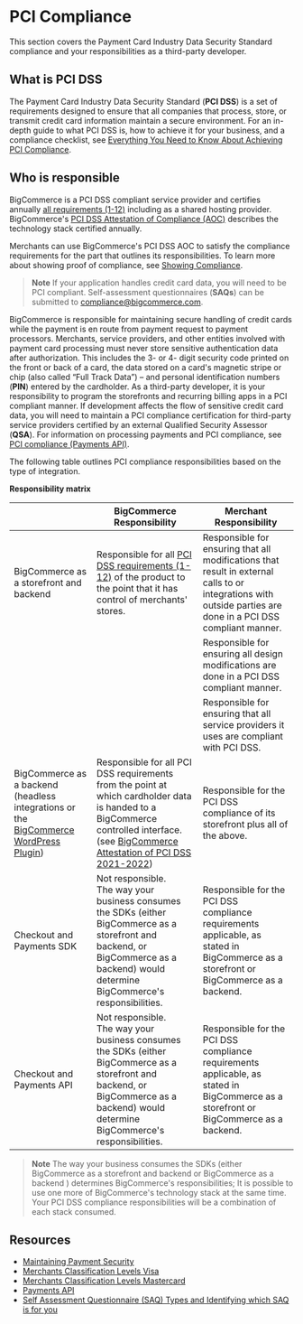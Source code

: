 # PCI Compliance



This section covers the Payment Card Industry Data Security Standard compliance and your responsibilities as a third-party developer.

## What is PCI DSS

The Payment Card Industry Data Security Standard (**PCI DSS**) is a set of requirements designed to ensure that all companies that process, store, or transmit credit card information maintain a secure environment. For an in-depth guide to what PCI DSS is, how to achieve it for your business, and a compliance checklist, see [Everything You Need to Know About Achieving PCI Compliance](https://www.bigcommerce.com/blog/pci-compliance/).

## Who is responsible

BigCommerce is a PCI DSS compliant service provider and certifies annually [all requirements (1-12)](https://www.pcisecuritystandards.org/pci_security/standards_overview) including as a shared hosting provider. BigCommerce's [PCI DSS Attestation of Compliance (AOC)](https://support.mybigcommerce.com/content/dojo/BigCommerce_PCI_DSS_v3.2.1_AOC_2019_Service_Provider.pdf) describes the technology stack certified annually. 

Merchants can use BigCommerce's PCI DSS AOC to satisfy the compliance requirements for the part that outlines its responsibilities. To learn more about showing proof of compliance, see [Showing Compliance](https://support.bigcommerce.com/s/article/PCI-Compliance#how).

<div class="HubBlock--callout">
<div class="CalloutBlock--info">
<div class="HubBlock-content">

> **Note**
> If your application handles credit card data, you will need to be PCI compliant. Self-assessment questionnaires (**SAQs**) can be submitted to [compliance@bigcommerce.com](mailto:compliance@bigcommerce.com).

</div>
</div>
</div>

BigCommerce is responsible for maintaining secure handling of credit cards while the payment is en route from payment request to payment processors. Merchants, service providers, and other entities involved with payment card processing must never store sensitive authentication data after authorization. This includes the 3- or 4- digit security code printed on the front or back of a card, the data stored on a card's magnetic stripe or chip (also called “Full Track Data”) – and personal identification numbers (**PIN**) entered by the cardholder. As a third-party developer, it is your responsibility to program the storefronts and recurring billing apps in a PCI compliant manner. If development affects the flow of sensitive credit card data, you will need to maintain a PCI compliance certification for third-party service providers certified by an external Qualified Security Assessor (**QSA**). For information on processing payments and PCI compliance, see [PCI compliance (Payments API)](https://developer.bigcommerce.com/api-docs/store-management/payment-processing#pci-compliance).

The following table outlines PCI compliance responsibilities based on the type of integration.

**Responsibility matrix**

| |BigCommerce Responsibility |Merchant Responsibility |
|--|--|--|
| BigCommerce as a storefront and backend | Responsible for all [PCI DSS requirements (1-12)](https://www.pcisecuritystandards.org/pci_security/maintaining_payment_security) of the product to the point that it has control of merchants' stores. | Responsible for ensuring that all modifications that result in external calls to or integrations with outside parties are done in a PCI DSS compliant manner. |
||| Responsible for ensuring all design modifications are done in a PCI DSS compliant manner.|
||| Responsible for ensuring that all service providers it uses are compliant with PCI DSS.|
| BigCommerce as a backend (headless integrations or the [BigCommerce WordPress Plugin](https://wordpress.org/plugins/bigcommerce/)) | Responsible for all PCI DSS requirements from the point at which cardholder data is handed to a BigCommerce controlled interface. (see [BigCommerce Attestation of PCI DSS 2021-2022](https://support.mybigcommerce.com/content/dojo/BigCommerce_2021_PCI_DSS_v3_2_1_Service_Provider_AOC-1.pdf)) | Responsible for the PCI DSS compliance of its storefront plus all of the above. |
| Checkout and Payments SDK | Not responsible. </br> The way your business consumes the SDKs (either BigCommerce as a storefront and backend, or BigCommerce as a backend) would determine BigCommerce's responsibilities. | Responsible for the PCI DSS compliance requirements applicable, as stated in BigCommerce as a storefront or BigCommerce as a backend.|
| Checkout and Payments API | Not responsible. </br> The way your business consumes the SDKs (either BigCommerce as a storefront and backend, or BigCommerce as a backend) would determine BigCommerce's responsibilities. |  Responsible for the PCI DSS compliance requirements applicable, as stated in BigCommerce as a storefront or BigCommerce as a backend. |

<div class="HubBlock--callout">
<div class="CalloutBlock--info">
<div class="HubBlock-content">

> **Note**
> The way your business consumes the SDKs (either BigCommerce as a storefront and backend or BigCommerce as a backend ) determines BigCommerce's  responsibilities; It is possible to use one more of BigCommerce's technology stack at the same time. Your PCI DSS compliance responsibilities will be a combination of each stack consumed.

</div>
</div>
</div>

## Resources

- [Maintaining Payment Security](https://www.pcisecuritystandards.org/pci_security/maintaining_payment_security)
- [Merchants Classification Levels Visa](https://usa.visa.com/support/small-business/security-compliance.html#3)
- [Merchants Classification Levels Mastercard](https://www.mastercard.us/en-us/merchants/safety-security/security-recommendations/merchants-need-to-know.html)
- [Payments API](https://developer.bigcommerce.com/api-docs/store-management/payment-processing)
- [Self Assessment Questionnaire (SAQ) Types and Identifying which SAQ is for you](https://www.pcisecuritystandards.org/documents/SAQ-InstrGuidelines-v3_2_1.pdf?agreement=true&time=1562173376464)
